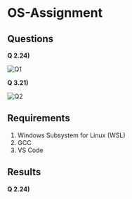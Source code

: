 # OS-Assignment
## Questions
**Q 2.24)**

![Q1](https://user-images.githubusercontent.com/76652351/202927106-236ca208-c5b4-486e-9d6b-ef00b3d6d134.jpg)

**Q 3.21)**

![Q2](https://user-images.githubusercontent.com/76652351/202927132-793282f9-8067-4e14-92aa-5ee7bed52be3.jpg)

## Requirements
1. Windows Subsystem for Linux (WSL)
2. GCC
3. VS Code

## Results
**Q 2.24)**

